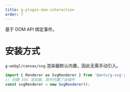 ```yaml
---
title: g-plugin-dom-interaction
order: 7
---
```


基于 DOM API 绑定事件。

# 安装方式

`g-webgl/canvas/svg` 渲染器默认内置，因此无需手动引入。

```js
import { Renderer as SvgRenderer } from '@antv/g-svg';
// 创建 SVG 渲染器，其中内置了该插件
const svgRenderer = new SvgRenderer();
```
